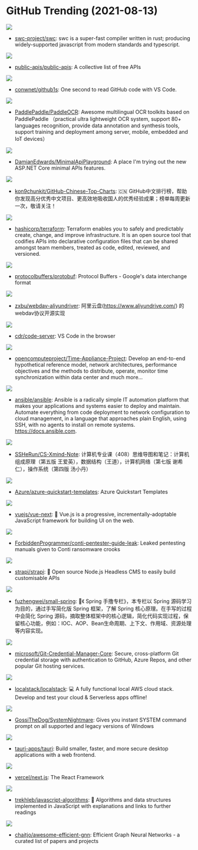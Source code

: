 # GitHub Trending (2021-08-13)

![](https://img.shields.io/badge/TypeScript-New%20168-green?style=flat-square&logo=appveyor)
- [swc-project/swc](https://github.com/swc-project/swc): swc is a super-fast compiler written in rust; producing widely-supported javascript from modern standards and typescript.

![](https://img.shields.io/badge/Python-New%20672-green?style=flat-square&logo=appveyor)
- [public-apis/public-apis](https://github.com/public-apis/public-apis): A collective list of free APIs

![](https://img.shields.io/badge/TypeScript-New%20102-green?style=flat-square&logo=appveyor)
- [conwnet/github1s](https://github.com/conwnet/github1s): One second to read GitHub code with VS Code.

![](https://img.shields.io/badge/Python-New%20222-green?style=flat-square&logo=appveyor)
- [PaddlePaddle/PaddleOCR](https://github.com/PaddlePaddle/PaddleOCR): Awesome multilingual OCR toolkits based on PaddlePaddle （practical ultra lightweight OCR system, support 80+ languages recognition, provide data annotation and synthesis tools, support training and deployment among server, mobile, embedded and IoT devices）

![](https://img.shields.io/badge/C%23-New%2043-green?style=flat-square&logo=appveyor)
- [DamianEdwards/MinimalApiPlayground](https://github.com/DamianEdwards/MinimalApiPlayground): A place I'm trying out the new ASP.NET Core minimal APIs features.

![](https://img.shields.io/badge/Java-New%20117-green?style=flat-square&logo=appveyor)
- [kon9chunkit/GitHub-Chinese-Top-Charts](https://github.com/kon9chunkit/GitHub-Chinese-Top-Charts): 🇨🇳 GitHub中文排行榜，帮助你发现高分优秀中文项目、更高效地吸收国人的优秀经验成果；榜单每周更新一次，敬请关注！

![](https://img.shields.io/badge/Go-New%2016-green?style=flat-square&logo=appveyor)
- [hashicorp/terraform](https://github.com/hashicorp/terraform): Terraform enables you to safely and predictably create, change, and improve infrastructure. It is an open source tool that codifies APIs into declarative configuration files that can be shared amongst team members, treated as code, edited, reviewed, and versioned.

![](https://img.shields.io/badge/C%2B%2B-New%2083-green?style=flat-square&logo=appveyor)
- [protocolbuffers/protobuf](https://github.com/protocolbuffers/protobuf): Protocol Buffers - Google's data interchange format

![](https://img.shields.io/badge/Java-New%2062-green?style=flat-square&logo=appveyor)
- [zxbu/webdav-aliyundriver](https://github.com/zxbu/webdav-aliyundriver): 阿里云盘(https://www.aliyundrive.com/) 的webdav协议开源实现

![](https://img.shields.io/badge/TypeScript-New%2081-green?style=flat-square&logo=appveyor)
- [cdr/code-server](https://github.com/cdr/code-server): VS Code in the browser

![](https://img.shields.io/badge/ANTLR-New%2043-green?style=flat-square&logo=appveyor)
- [opencomputeproject/Time-Appliance-Project](https://github.com/opencomputeproject/Time-Appliance-Project): Develop an end-to-end hypothetical reference model, network architectures, performance objectives and the methods to distribute, operate, monitor time synchronization within data center and much more...

![](https://img.shields.io/badge/Python-New%2028-green?style=flat-square&logo=appveyor)
- [ansible/ansible](https://github.com/ansible/ansible): Ansible is a radically simple IT automation platform that makes your applications and systems easier to deploy and maintain. Automate everything from code deployment to network configuration to cloud management, in a language that approaches plain English, using SSH, with no agents to install on remote systems. https://docs.ansible.com.

![](https://img.shields.io/badge/none-New%2037-green?style=flat-square&logo=appveyor)
- [SSHeRun/CS-Xmind-Note](https://github.com/SSHeRun/CS-Xmind-Note): 计算机专业课（408）思维导图和笔记：计算机组成原理（第五版 王爱英），数据结构（王道），计算机网络（第七版 谢希仁），操作系统（第四版 汤小丹）

![](https://img.shields.io/badge/Shell-New%207-green?style=flat-square&logo=appveyor)
- [Azure/azure-quickstart-templates](https://github.com/Azure/azure-quickstart-templates): Azure Quickstart Templates

![](https://img.shields.io/badge/TypeScript-New%2044-green?style=flat-square&logo=appveyor)
- [vuejs/vue-next](https://github.com/vuejs/vue-next): 🖖 Vue.js is a progressive, incrementally-adoptable JavaScript framework for building UI on the web.

![](https://img.shields.io/badge/Batchfile-New%2013-green?style=flat-square&logo=appveyor)
- [ForbiddenProgrammer/conti-pentester-guide-leak](https://github.com/ForbiddenProgrammer/conti-pentester-guide-leak): Leaked pentesting manuals given to Conti ransomware crooks

![](https://img.shields.io/badge/JavaScript-New%20158-green?style=flat-square&logo=appveyor)
- [strapi/strapi](https://github.com/strapi/strapi): 🚀 Open source Node.js Headless CMS to easily build customisable APIs

![](https://img.shields.io/badge/Java-New%2053-green?style=flat-square&logo=appveyor)
- [fuzhengwei/small-spring](https://github.com/fuzhengwei/small-spring): 🌱《 Spring 手撸专栏》，本专栏以 Spring 源码学习为目的，通过手写简化版 Spring 框架，了解 Spring 核心原理。在手写的过程中会简化 Spring 源码，摘取整体框架中的核心逻辑，简化代码实现过程，保留核心功能，例如：IOC、AOP、Bean生命周期、上下文、作用域、资源处理等内容实现。

![](https://img.shields.io/badge/C%23-New%2018-green?style=flat-square&logo=appveyor)
- [microsoft/Git-Credential-Manager-Core](https://github.com/microsoft/Git-Credential-Manager-Core): Secure, cross-platform Git credential storage with authentication to GitHub, Azure Repos, and other popular Git hosting services.

![](https://img.shields.io/badge/Python-New%20542-green?style=flat-square&logo=appveyor)
- [localstack/localstack](https://github.com/localstack/localstack): 💻 A fully functional local AWS cloud stack. Develop and test your cloud & Serverless apps offline!

![](https://img.shields.io/badge/Batchfile-New%2040-green?style=flat-square&logo=appveyor)
- [GossiTheDog/SystemNightmare](https://github.com/GossiTheDog/SystemNightmare): Gives you instant SYSTEM command prompt on all supported and legacy versions of Windows

![](https://img.shields.io/badge/Rust-New%2079-green?style=flat-square&logo=appveyor)
- [tauri-apps/tauri](https://github.com/tauri-apps/tauri): Build smaller, faster, and more secure desktop applications with a web frontend.

![](https://img.shields.io/badge/JavaScript-New%2060-green?style=flat-square&logo=appveyor)
- [vercel/next.js](https://github.com/vercel/next.js): The React Framework

![](https://img.shields.io/badge/JavaScript-New%20176-green?style=flat-square&logo=appveyor)
- [trekhleb/javascript-algorithms](https://github.com/trekhleb/javascript-algorithms): 📝 Algorithms and data structures implemented in JavaScript with explanations and links to further readings

![](https://img.shields.io/badge/none-New%2041-green?style=flat-square&logo=appveyor)
- [chaitjo/awesome-efficient-gnn](https://github.com/chaitjo/awesome-efficient-gnn): Efficient Graph Neural Networks - a curated list of papers and projects

